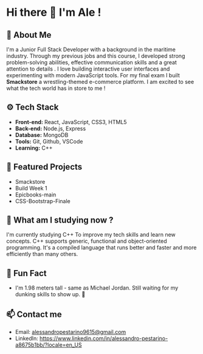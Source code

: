 # Hi there 👋 I'm Ale !

## 👋 About Me

I'm a Junior Full Stack Developer with a background in the maritime industry. 
Through my previous jobs and this course, I developed strong problem-solving abilities, effective communication skills and a great attention to details .
I love building interactive user interfaces and experimenting with modern JavaScript tools.
For my final exam I built **Smackstore** a wrestling-themed e-commerce platform.
I am excited to see what the tech world has in store to me !

## ⚙️ Tech Stack

- **Front-end:** React, JavaScript, CSS3, HTML5
- **Back-end:** Node.js, Express
- **Database:** MongoDB
- **Tools:** Git, Github, VSCode
- **Learning:** C++

## 🔭 Featured Projects

- Smackstore
- Build Week 1
- Epicbooks-main
- CSS-Bootstrap-Finale
<!--
**Alexojalo9615/Alexojalo9615** is a ✨ _special_ ✨ repository because its `README.md` (this file) appears on your GitHub profile.


Here are some ideas to get you started:

- 🔭 I’m currently working on ...
- 🌱 I’m currently learning ...
- 👯 I’m looking to collaborate on ...
- 🤔 I’m looking for help with ...
- 💬 Ask me about ...
- 📫 How to reach me: ...
- 😄 Pronouns: ...
- ⚡ Fun fact: ...
-->

## 🌱 What am I studying now ?
I'm currently studying C++ To improve my tech skills and learn new concepts. C++ supports generic, functional and object-oriented programming. It's a compiled language that runs better and faster and more efficiently than many others.

## 💬 Fun Fact
- I'm 1.98 meters tall - same as Michael Jordan.
Still waiting for my dunking skills to show up. 🏀

## 📫 Contact me 

- Email: alessandropestarino9615@gmail.com
- LinkedIn: https://www.linkedin.com/in/alessandro-pestarino-a8675b1bb/?locale=en_US

